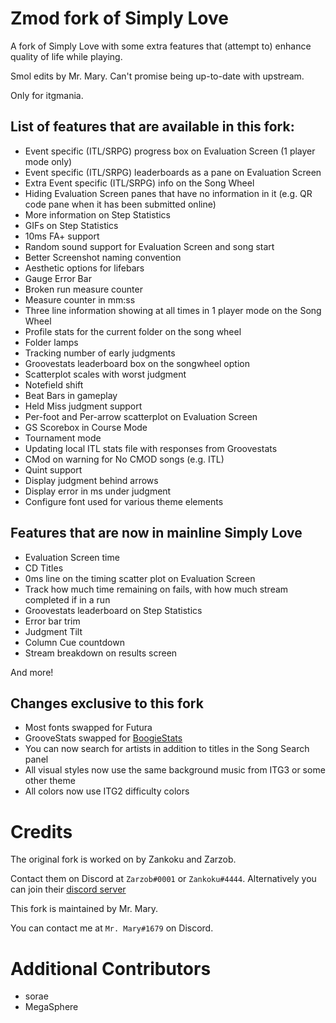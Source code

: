 # Zmod fork of Simply Love

A fork of Simply Love with some extra features that (attempt to) enhance quality of life while playing.

Smol edits by Mr. Mary. Can't promise being up-to-date with upstream.

Only for itgmania.

## List of features that are available in this fork:

  * Event specific (ITL/SRPG) progress box on Evaluation Screen (1 player mode only)
  * Event specific (ITL/SRPG) leaderboards as a pane on Evaluation Screen
  * Extra Event specific (ITL/SRPG) info on the Song Wheel
  * Hiding Evaluation Screen panes that have no information in it (e.g. QR code pane when it has been submitted online)
  * More information on Step Statistics
  * GIFs on Step Statistics
  * 10ms FA+ support
  * Random sound support for Evaluation Screen and song start
  * Better Screenshot naming convention
  * Aesthetic options for lifebars
  * Gauge Error Bar
  * Broken run measure counter
  * Measure counter in mm:ss
  * Three line information showing at all times in 1 player mode on the Song Wheel
  * Profile stats for the current folder on the song wheel
  * Folder lamps
  * Tracking number of early judgments
  * Groovestats leaderboard box on the songwheel option
  * Scatterplot scales with worst judgment
  * Notefield shift
  * Beat Bars in gameplay
  * Held Miss judgment support
  * Per-foot and Per-arrow scatterplot on Evaluation Screen
  * GS Scorebox in Course Mode
  * Tournament mode
  * Updating local ITL stats file with responses from Groovestats
  * CMod on warning for No CMOD songs (e.g. ITL)
  * Quint support
  * Display judgment behind arrows
  * Display error in ms under judgment
  * Configure font used for various theme elements

## Features that are now in mainline Simply Love

  * Evaluation Screen time
  * CD Titles
  * 0ms line on the timing scatter plot on Evaluation Screen
  * Track how much time remaining on fails, with how much stream completed if in a run
  * Groovestats leaderboard on Step Statistics
  * Error bar trim
  * Judgment Tilt
  * Column Cue countdown
  * Stream breakdown on results screen

  And more!

## Changes exclusive to this fork

  * Most fonts swapped for Futura
  * GrooveStats swapped for [BoogieStats](https://github.com/florczakraf/boogie-stats/)
  * You can now search for artists in addition to titles in the Song Search panel
  * All visual styles now use the same background music from ITG3 or some other theme
  * All colors now use ITG2 difficulty colors


# Credits

The original fork is worked on by Zankoku and Zarzob.

Contact them on Discord at `Zarzob#0001` or `Zankoku#4444`. Alternatively you can join their [discord server](https://discord.gg/zarzob)

This fork is maintained by Mr. Mary.

You can contact me at `Mr. Mary#1679` on Discord.

# Additional Contributors

  * sorae
  * MegaSphere
